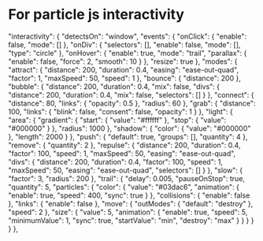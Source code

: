# For particle js interactivity
"interactivity": {
    "detectsOn": "window",
    "events": {
      "onClick": {
        "enable": false,
        "mode": []
      },
      "onDiv": {
        "selectors": [],
        "enable": false,
        "mode": [],
        "type": "circle"
      },
      "onHover": {
        "enable": true,
        "mode": "trail",
        "parallax": {
          "enable": false,
          "force": 2,
          "smooth": 10
        }
      },
      "resize": true
    },
    "modes": {
      "attract": {
        "distance": 200,
        "duration": 0.4,
        "easing": "ease-out-quad",
        "factor": 1,
        "maxSpeed": 50,
        "speed": 1
      },
      "bounce": {
        "distance": 200
      },
      "bubble": {
        "distance": 200,
        "duration": 0.4,
        "mix": false,
        "divs": {
          "distance": 200,
          "duration": 0.4,
          "mix": false,
          "selectors": []
        }
      },
      "connect": {
        "distance": 80,
        "links": {
          "opacity": 0.5
        },
        "radius": 60
      },
      "grab": {
        "distance": 100,
        "links": {
          "blink": false,
          "consent": false,
          "opacity": 1
        }
      },
      "light": {
        "area": {
          "gradient": {
            "start": {
              "value": "#ffffff"
            },
            "stop": {
              "value": "#000000"
            }
          },
          "radius": 1000
        },
        "shadow": {
          "color": {
            "value": "#000000"
          },
          "length": 2000
        }
      },
      "push": {
        "default": true,
        "groups": [],
        "quantity": 4
      },
      "remove": {
        "quantity": 2
      },
      "repulse": {
        "distance": 200,
        "duration": 0.4,
        "factor": 100,
        "speed": 1,
        "maxSpeed": 50,
        "easing": "ease-out-quad",
        "divs": {
          "distance": 200,
          "duration": 0.4,
          "factor": 100,
          "speed": 1,
          "maxSpeed": 50,
          "easing": "ease-out-quad",
          "selectors": []
        }
      },
      "slow": {
        "factor": 3,
        "radius": 200
      },
      "trail": {
        "delay": 0.005,
        "pauseOnStop": true,
        "quantity": 5,
        "particles": {
          "color": {
            "value": "#03dac6",
            "animation": {
              "enable": true,
              "speed": 400,
              "sync": true
            }
          },
          "collisions": {
            "enable": false
          },
          "links": {
            "enable": false
          },
          "move": {
            "outModes": {
              "default": "destroy"
            },
            "speed": 2
          },
          "size": {
            "value": 5,
            "animation": {
              "enable": true,
              "speed": 5,
              "minimumValue": 1,
              "sync": true,
              "startValue": "min",
              "destroy": "max"
            }
          }
        }
      }
    }
  }, 